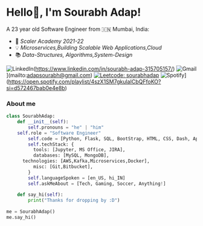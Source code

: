 # Hello👋, I'm Sourabh Adap!

A 23 year old Software Engineer from 🇮🇳 Mumbai, India:
  - 🎒  *Scaler Academy 2021-22*
  - 💡  *Microservices,Building Scalable Web Applications,Cloud*
  - 📚  *Data-Structures, Algorithms,System-Design*

![LinkedIn](https://img.shields.io/badge/linkedin-%230077B5.svg?style=for-the-badge&logo=linkedin&logoColor=white&link=https://www.linkedin.com/in/sourabh-adap-315705157/)(https://www.linkedin.com/in/sourabh-adap-315705157/)
![Gmail](https://img.shields.io/badge/Gmail-D14836?style=for-the-badge&logo=gmail&logoColor=white&link=mailto:adapsourabh@gmail.com)](mailto:adapsourabh@gmail.com)
[![Leetcode: sourabhadap](https://img.shields.io/badge/-sourabhadap-FFA116?style=for-the-badge&logo=LeetCode&logoColor=black&link=https://leetcode.com/sourabhadap/)](https://leetcode.com/sourabhadap/)
![Spotify](https://img.shields.io/badge/Spotify-1ED760?style=for-the-badge&logo=spotify&logoColor=white&link=https://open.spotify.com/playlist/4szX1SM7gkulaICbQFfoKO?si=d572467bab0e4e8b/)](https://open.spotify.com/playlist/4szX1SM7gkulaICbQFfoKO?si=d572467bab0e4e8b)


### About me
```python
class SourabhAdap:
    def __init__(self):
        self.pronouns = "he" | "him"
	self.role = "Software Engineer"
        self.code = [Python, Flask, SQL, BootStrap, HTML, CSS, Dash, Apex charts]
        self.techStack: {
          tools: [Jupyter, MS Office, JIRA],
          databases: [MySQL, MongoDB],
	  technologies: [AWS,Kafka,Microservices,Docker],
          misc: [Git,Bitbucket],
        }
        self.languageSpoken = [en_US, hi_IN]
        self.askMeAbout = [Tech, Gaming, Soccer, Anything!]
    
    def say_hi(self):
        print("Thanks for dropping by :D")
        
me = SourabhAdap()
me.say_hi()
```